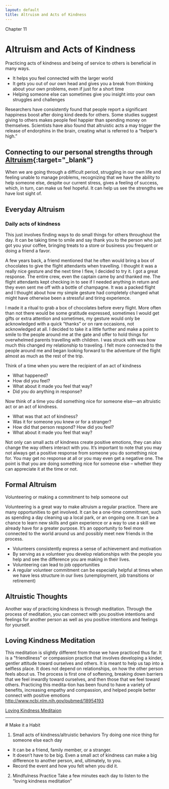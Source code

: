 ```yaml
---
layout: default
title: Altruism and Acts of Kindness  
---
```

<p class="type">Chapter 11</p>

# Altruism and Acts of Kindness
Practicing acts of kindness and being of service to others is beneficial in many ways.

- It helps you feel connected with the larger world
- It gets you out of our own head and gives you a break from thinking about your own problems, even if just for a short time 
- Helping someone else can sometimes give you insight into your own struggles and challenges  

Researchers have consistently found that people report a significant happiness boost after doing kind deeds for others. Some studies suggest giving to others makes people feel happier than spending money on themselves. Scientists have also found that altruistic acts a may trigger the release of endorphins in the brain, creating what is referred to a “helper’s high.” 

## Connecting to our personal strengths through [Altruism](http://greatergood.berkeley.edu/topic/altruism/definition){:target="_blank"}
When we are going through a difficult period, struggling in our own life and feeling unable to manage problems, recognizing that we have the ability to help someone else, despite our current stress, gives a feeling of success, which, in turn, can make us feel hopeful. It can help us see the strengths we have lost sight of.

## Everyday Altruism

### Daily acts of kindness 
This just involves finding ways to do small things for others throughout the day. It can be taking time to smile and say thank you to the person who just got you your coffee, bringing treats to a store or business you frequent or doing a friend a favor. 

<div class="story">
<p>A few years back, a friend mentioned that he often would bring a box of chocolates to give the flight attendants when travelling. I thought it was a really nice gesture and the next time I flew, I decided to try it. I got a great response. The entire crew, even the captain came by and thanked me. The flight attendants kept checking in to see if I needed anything in return and they even sent me off with a bottle of champagne. It was a packed flight and I thought about how my simple gesture had completely changed what might have otherwise been a stressful and tiring experience.</p>
<p>I made it a ritual to grab a box of chocolates before every flight. More often than not there would be some gratitude expressed, sometimes I would get gifts or extra attention and sometimes, my gesture would only be acknowledged with a quick “thanks” or on rare occasions, not acknowledged at all. I decided to take it a little further and make a point to smile to the people around me at the gate and offer to hold things for overwhelmed parents travelling with children. I was struck with was how much this changed my relationship to traveling. I felt more connected to the people around me and began looking forward to the adventure of the flight almost as much as the rest of the trip.</p>
</div>

Think of a time when you were the recipient of an act of kindness 

- What happened? 
- How did you feel?
- What about it made you feel that way? 
- Did you do anything in response?

Now think of a time you did something nice for someone else&mdash;an altruistic act or an act of kindness.  

- What was that act of kindness? 
- Was it for someone you knew or for a stranger?  
- How did that person respond?  How did you feel?  
- What about it made you feel that way?  

Not only can small acts of kindness create positive emotions, they can also change the way others interact with you.  It’s important to note that you may not always get a positive response from someone you do something nice for.  You may get no response at all or you may even get a negative one. The point is that you are doing something nice for someone else – whether they can appreciate it at the time or not.  

## Formal Altruism 

 Volunteering or making a commitment to help someone out  
 
Volunteering is a great way to make altruism a regular practice. There are many opportunities to get involved. It can be a one-time commitment, such as spending a day cleaning up a local park, or an ongoing one. It can be a chance to learn new skills and gain experience or a way to use a skill we already have for a greater purpose. It’s an opportunity to feel more connected to the world around us and possibly meet new friends in the process. 

- Volunteers consistently express a sense of achievement and motivation
- By serving as a volunteer you develop relationships with the people you help and see the difference you are making in their lives.
- Volunteering can lead to job opportunities 
- A regular volunteer commitment can be especially helpful at times when we have less structure in our lives (unemployment, job transitions or retirement) 

## Altruistic Thoughts 
Another way of practicing kindness is through meditation. Through the process of meditation, you can connect with you positive intentions and feelings for another person as well as you positive intentions and feelings for yourself.   

## Loving Kindness Meditation

This meditation is slightly different from those we have practiced thus far. It is a "friendliness" or compassion practice that involves developing a kinder, gentler attitude toward ourselves and others. 
It is meant to help us tap into a selfless place. It does not depend on relationships, on how the other person feels about us. The process is first one of softening, breaking down barriers that we feel inwardly toward ourselves, and then those that we feel toward others. Practicing this medita-tion has been found to have a variety of benefits, increasing empathy and compassion, and helped people better connect with positive emotions http://www.ncbi.nlm.nih.gov/pubmed/18954193 

[Loving Kindness Meditaion](http://www.contemplativemind.org/practices/tree/loving-kindness)


<hr/>
# Make it a Habit 

1. Small acts of kindness/altruistic behaviors
Try doing one nice thing for someone else each day

- It can be a friend, family member, or a stranger.
- It doesn’t have to be big. Even a small act of kindness can make a big difference to another person, and, ultimately, to you. 
- Record the event and how you felt when you did it.

2. Mindfulness Practice 
Take a few minutes each day to listen to the “loving kindness meditation”
